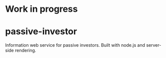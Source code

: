 # Work in progress

# passive-investor

Information web service for passive investors.
Built with node.js and server-side rendering.
